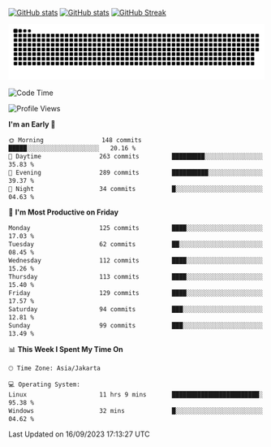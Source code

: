 [![GitHub stats](https://github-readme-stats.vercel.app/api?username=aurelioklv&card_width=500&show_icons=true&rank_icon=github&theme=solarized-dark#gh-dark-mode-only)](https://github.com/anuraghazra/github-readme-stats#gh-dark-mode-only)
[![GitHub stats](https://github-readme-stats.vercel.app/api?username=aurelioklv&card_width=500&show_icons=true&rank_icon=github&theme=buefy#gh-light-mode-only)](https://github.com/anuraghazra/github-readme-stats#gh-light-mode-only)
[![GitHub Streak](https://streak-stats.demolab.com/?user=aurelioklv&card_width=336&theme=solarized-dark)](https://git.io/streak-stats)

<picture>
  <source media="(prefers-color-scheme: dark)" srcset="https://raw.githubusercontent.com/aurelioklv/aurelioklv/snake-output/github-contribution-grid-snake-dark.svg">
  <source media="(prefers-color-scheme: light)" srcset="https://raw.githubusercontent.com/aurelioklv/aurelioklv/snake-output/github-contribution-grid-snake.svg">
  <img alt="github contribution grid snake animation" src="https://raw.githubusercontent.com/aurelioklv/aurelioklv/snake-output/github-contribution-grid-snake.svg">
</picture>

<!--START_SECTION:waka-->
![Code Time](http://img.shields.io/badge/Code%20Time-143%20hrs%2017%20mins-blue)

![Profile Views](http://img.shields.io/badge/Profile%20Views-6-blue)

**I'm an Early 🐤** 

```text
🌞 Morning                148 commits         █████░░░░░░░░░░░░░░░░░░░░   20.16 % 
🌆 Daytime                263 commits         █████████░░░░░░░░░░░░░░░░   35.83 % 
🌃 Evening                289 commits         ██████████░░░░░░░░░░░░░░░   39.37 % 
🌙 Night                  34 commits          █░░░░░░░░░░░░░░░░░░░░░░░░   04.63 % 
```
📅 **I'm Most Productive on Friday** 

```text
Monday                   125 commits         ████░░░░░░░░░░░░░░░░░░░░░   17.03 % 
Tuesday                  62 commits          ██░░░░░░░░░░░░░░░░░░░░░░░   08.45 % 
Wednesday                112 commits         ████░░░░░░░░░░░░░░░░░░░░░   15.26 % 
Thursday                 113 commits         ████░░░░░░░░░░░░░░░░░░░░░   15.40 % 
Friday                   129 commits         ████░░░░░░░░░░░░░░░░░░░░░   17.57 % 
Saturday                 94 commits          ███░░░░░░░░░░░░░░░░░░░░░░   12.81 % 
Sunday                   99 commits          ███░░░░░░░░░░░░░░░░░░░░░░   13.49 % 
```


📊 **This Week I Spent My Time On** 

```text
🕑︎ Time Zone: Asia/Jakarta

💻 Operating System: 
Linux                    11 hrs 9 mins       ████████████████████████░   95.38 % 
Windows                  32 mins             █░░░░░░░░░░░░░░░░░░░░░░░░   04.62 % 
```


 Last Updated on 16/09/2023 17:13:27 UTC
<!--END_SECTION:waka-->
